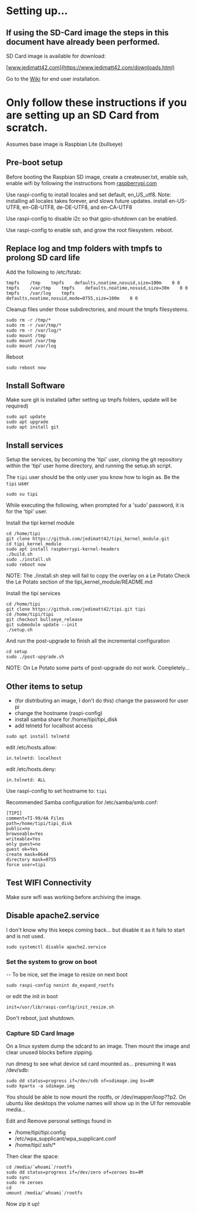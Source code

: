 # Setting up...

## If using the SD-Card image the steps in this document have already been performed.

SD Card image is available for download: 

[www.jedimatt42.com](https://www.jedimatt42.com/downloads.html)

Go to the [Wiki](https://github.com/jedimatt42/tipi/wiki) for end user installation.

# Only follow these instructions if you are setting up an SD Card from scratch.

Assumes base image is Raspbian Lite (bullseye)

## Pre-boot setup

Before booting the Raspbian SD image, create a createuser.txt, enable ssh, enable wifi by
following the instructions from [raspberrypi.com](https://raspberrypi.com/documentation/computers/configuration.html#setting-up-a-headless-raspberry-pi)

Use raspi-config to install locales and set default, en_US_utf8.
Note: installing all locales takes forever, and slows future updates.
install en-US-UTF8, en-GB-UTF8, de-DE-UTF8, and en-CA-UTF8

Use raspi-config to disable i2c so that gpio-shutdown can be enabled.

Use raspi-config to enable ssh, and grow the root filesystem.
reboot.

## Replace log and tmp folders with tmpfs to prolong SD card life

Add the following to /etc/fstab:

```
tmpfs    /tmp    tmpfs    defaults,noatime,nosuid,size=100m    0 0
tmpfs    /var/tmp    tmpfs    defaults,noatime,nosuid,size=30m    0 0
tmpfs    /var/log    tmpfs    defaults,noatime,nosuid,mode=0755,size=100m    0 0
```

Cleanup files under those subdirectories, and mount the tmpfs filesystems.

```
sudo rm -r /tmp/*
sudo rm -r /var/tmp/*
sudo rm -r /var/log/*
sudo mount /tmp
sudo mount /var/tmp
sudo mount /var/log
```

Reboot

```
sudo reboot now
```


## Install Software

Make sure git is installed (after setting up tmpfs folders, update will be required)

```
sudo apt update
sudo apt upgrade
sudo apt install git
```

## Install services

Setup the services, by becoming the 'tipi' user, cloning the git repository 
within the 'tipi' user home directory, and running the setup.sh script.

The `tipi` user should be the only user you know how to login as. Be the `tipi` user

```
sudo su tipi
```

While executing the following, when prompted for a 'sudo' password, it 
is for the 'tipi' user.

Install the tipi kernel module

```
cd /home/tipi
git clone https://github.com/jedimatt42/tipi_kernel_module.git
cd tipi_kernel_module
sudo apt install raspberrypi-kernel-headers
./build.sh
sudo ./install.sh
sudo reboot now
```

NOTE: The ./install.sh step will fail to copy the overlay on a Le Potato
      Check the Le Potato section of the tipi_kernel_module/README.md 

Install the tipi services

```
cd /home/tipi
git clone https://github.com/jedimatt42/tipi.git tipi
cd /home/tipi/tipi
git checkout bullseye_release
git submodule update --init
./setup.sh
```

And run the post-upgrade to finish all the incremental configuration

```
cd setup
sudo ./post-upgrade.sh
```

NOTE: On Le Potato some parts of post-upgrade do not work. Completely...

## Other items to setup

* (for distributing an image, I don't do this) change the password for user pi
* change the hostname (raspi-config)
* install samba share for /home/tipi/tipi_disk
* add telnetd for localhost access

```
sudo apt install telnetd
```

   edit /etc/hosts.allow: 

```
in.telnetd: localhost
```

   edit /etc/hosts.deny: 

```
in.telnetd: ALL
```


Use raspi-config to set hostname to: `tipi`

Recommended Samba configuration for /etc/samba/smb.conf:

```
[TIPI]
comment=TI-99/4A Files
path=/home/tipi/tipi_disk
public=no
browseable=Yes
writeable=Yes
only guest=no
guest ok=Yes
create mask=0644
directory mask=0755
force user=tipi
```

## Test WIFI Connectivity

Make sure wifi was working before archiving the image. 

## Disable apache2.service

I don't know why this keeps coming back... but disable it as it fails to start and is 
not used.

```
sudo systemctl disable apache2.service
```

### Set the system to grow on boot

-- To be nice, set the image to resize on next boot 
```
sudo raspi-config nonint do_expand_rootfs
```

or edit the init in boot
```
init=/usr/lib/raspi-config/init_resize.sh
```

Don't reboot, just shutdown.

### Capture SD Card Image

On a linux system dump the sdcard to an image. Then mount the image and clear unused blocks before zipping.

run dmesg to see what device sd card mounted as... presuming it was /dev/sdb:

```
sudo dd status=progress if=/dev/sdb of=sdimage.img bs=4M
sudo kpartx -a sdimage.img
```

You should be able to now mount the rootfs, or /dev/mapper/loop??p2.  On ubuntu like desktops the volume names will show up in the UI for removable media... 

Edit and Remove personal settings found in
- /home/tipi/tipi.config
- /etc/wpa_supplicant/wpa_supplicant.conf
- /home/tipi/.ssh/*

Then clear the space:

```
cd /media/`whoami`/rootfs
sudo dd status=progress if=/dev/zero of=zeroes bs=4M
sudo sync
sudo rm zeroes
cd
umount /media/`whoami`/rootfs
```

Now zip it up!
